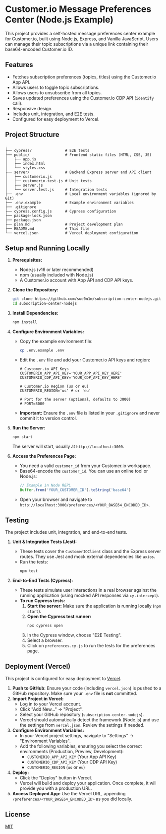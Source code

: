 # Customer.io Message Preferences Center (Node.js Example)

This project provides a self-hosted message preferences center example for Customer.io, built using Node.js, Express, and Vanilla JavaScript. Users can manage their topic subscriptions via a unique link containing their base64-encoded Customer.io ID.

## Features

*   Fetches subscription preferences (topics, titles) using the Customer.io App API.
*   Allows users to toggle topic subscriptions.
*   Allows users to unsubscribe from all topics.
*   Saves updated preferences using the Customer.io CDP API (`identify` call).
*   Responsive design.
*   Includes unit, integration, and E2E tests.
*   Configured for easy deployment to Vercel.

## Project Structure

```
.
├── cypress/               # E2E tests
├── public/                # Frontend static files (HTML, CSS, JS)
│   ├── app.js
│   ├── index.html
│   └── styles.css
├── server/                # Backend Express server and API client
│   ├── customerio.js
│   ├── customerio.test.js # Unit tests
│   ├── server.js
│   └── server.test.js     # Integration tests
├── .env                   # Local environment variables (ignored by Git)
├── .env.example           # Example environment variables
├── .gitignore
├── cypress.config.js      # Cypress configuration
├── package-lock.json
├── package.json
├── plan.md                # Project development plan
├── README.md              # This file
└── vercel.json            # Vercel deployment configuration
```

## Setup and Running Locally

1.  **Prerequisites:**
    *   Node.js (v16 or later recommended)
    *   npm (usually included with Node.js)
    *   A Customer.io account with App API and CDP API keys.

2.  **Clone the Repository:**
    ```bash
    git clone https://github.com/sud0n1m/subscription-center-nodejs.git
    cd subscription-center-nodejs
    ```

3.  **Install Dependencies:**
    ```bash
    npm install
    ```

4.  **Configure Environment Variables:**
    *   Copy the example environment file:
        ```bash
        cp .env.example .env
        ```
    *   Edit the `.env` file and add your Customer.io API keys and region:
        ```dotenv
        # Customer.io API Keys
        CUSTOMERIO_APP_API_KEY='YOUR_APP_API_KEY_HERE'
        CUSTOMERIO_CDP_API_KEY='YOUR_CDP_API_KEY_HERE'

        # Customer.io Region (us or eu)
        CUSTOMERIO_REGION='us' # or 'eu'

        # Port for the server (optional, defaults to 3000)
        # PORT=3000
        ```
    *   **Important:** Ensure the `.env` file is listed in your `.gitignore` and never commit it to version control.

5.  **Run the Server:**
    ```bash
    npm start
    ```
    The server will start, usually at `http://localhost:3000`.

6.  **Access the Preferences Page:**
    *   You need a valid `customer_id` from your Customer.io workspace.
    *   Base64-encode the `customer_id`. You can use an online tool or Node.js:
        ```javascript
        // Example in Node REPL
        Buffer.from('YOUR_CUSTOMER_ID').toString('base64')
        ```
    *   Open your browser and navigate to `http://localhost:3000/preferences/<YOUR_BASE64_ENCODED_ID>`.

## Testing

The project includes unit, integration, and end-to-end tests.

1.  **Unit & Integration Tests (Jest):**
    *   These tests cover the `CustomerIOClient` class and the Express server routes. They use Jest and mock external dependencies like `axios`.
    *   Run the tests:
        ```bash
        npm test
        ```

2.  **End-to-End Tests (Cypress):**
    *   These tests simulate user interactions in a real browser against the running application (using mocked API responses via `cy.intercept`).
    *   **To run Cypress tests:**
        1.  **Start the server:** Make sure the application is running locally (`npm start`).
        2.  **Open the Cypress test runner:**
            ```bash
            npx cypress open
            ```
        3.  In the Cypress window, choose "E2E Testing".
        4.  Select a browser.
        5.  Click on `preferences.cy.js` to run the tests for the preferences page.

## Deployment (Vercel)

This project is configured for easy deployment to [Vercel](https://vercel.com/).

1.  **Push to GitHub:** Ensure your code (including `vercel.json`) is pushed to a GitHub repository. Make sure your `.env` file is **not** committed.
2.  **Import Project in Vercel:**
    *   Log in to your Vercel account.
    *   Click "Add New..." -> "Project".
    *   Select your GitHub repository (`subscription-center-nodejs`).
    *   Vercel should automatically detect the framework (Node.js) and use the settings from `vercel.json`. Review the settings if needed.
3.  **Configure Environment Variables:**
    *   In your Vercel project settings, navigate to "Settings" -> "Environment Variables".
    *   Add the following variables, ensuring you select the correct environments (Production, Preview, Development):
        *   `CUSTOMERIO_APP_API_KEY` (Your App API Key)
        *   `CUSTOMERIO_CDP_API_KEY` (Your CDP API Key)
        *   `CUSTOMERIO_REGION` (`us` or `eu`)
4.  **Deploy:**
    *   Click the "Deploy" button in Vercel.
    *   Vercel will build and deploy your application. Once complete, it will provide you with a production URL.
5.  **Access Deployed App:** Use the Vercel URL, appending `/preferences/<YOUR_BASE64_ENCODED_ID>` as you did locally.

## License

[MIT](LICENSE) 